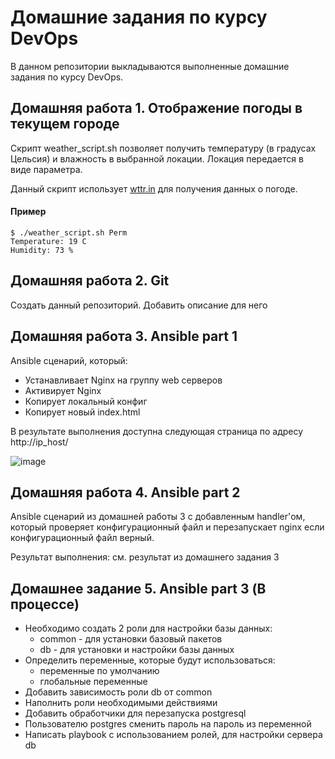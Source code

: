 # Домашние задания по курсу DevOps
В данном репозитории выкладываются выполненные домашние задания по курсу DevOps.


## Домашняя работа 1. Отображение погоды в текущем городе 
Скрипт weather_script.sh позволяет получить температуру (в градусах Цельсия) и влажность в выбранной локации. Локация передается
в виде параметра. 

Данный скрипт использует [wttr.in](https://github.com/chubin/wttr.in) для получения данных о погоде.
#### Пример
```
$ ./weather_script.sh Perm
Temperature: 19 C
Humidity: 73 %
```


## Домашняя работа 2. Git
Создать данный репозиторий. Добавить описание для него


## Домашняя работа 3. Ansible part 1
Ansible сценарий, который: 
- Устанавливает Nginx на группу web серверов
- Активирует Nginx
- Копирует локальный конфиг
- Копирует новый index.html

В результате выполнения доступна следующая страница по адресу http://ip_host/


![image](https://user-images.githubusercontent.com/47751026/121514522-8df19880-ca05-11eb-897f-32591ac481b1.png)


## Домашняя работа 4. Ansible part 2
Ansible сценарий из домашней работы 3 с добавленным handler'ом, который проверяет конфигурационный файл и перезапускает nginx если конфигурационный файл верный.

Результат выполнения: см. результат из домашнего задания 3

## Домашнее задание 5. Ansible part 3 (В процессе)
- Необходимо создать 2 роли для настройки базы данных:
  - common - для установки базовый пакетов
  - db - для установки и настройки базы данных
- Определить переменные, которые будут использоваться:
  - переменные по умолчанию
  - глобальные переменные
- Добавить зависимость роли db от common
- Наполнить роли необходимыми действиями
- Добавить обработчики для перезапуска postgresql
- Пользователю postgres сменить пароль на пароль из переменной
- Написать playbook с использованием ролей, для настройки сервера db

